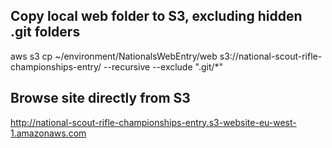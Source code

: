 ## Copy local web folder to S3, excluding hidden .git folders
aws s3 cp ~/environment/NationalsWebEntry/web s3://national-scout-rifle-championships-entry/ --recursive --exclude ".git/*"

## Browse site directly from S3
http://national-scout-rifle-championships-entry.s3-website-eu-west-1.amazonaws.com